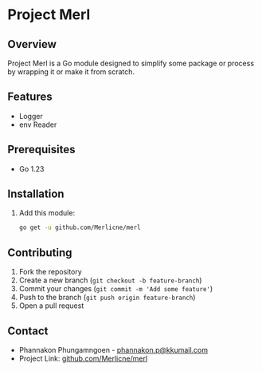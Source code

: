 # Project Merl

## Overview
Project Merl is a Go module designed to simplify some package or process by wrapping it or make it from scratch.

## Features
- Logger
- env Reader

## Prerequisites
- Go 1.23

## Installation
1. Add this module:
    ```sh
    go get -u github.com/Merlicne/merl

## Contributing
1. Fork the repository
2. Create a new branch (`git checkout -b feature-branch`)
3. Commit your changes (`git commit -m 'Add some feature'`)
4. Push to the branch (`git push origin feature-branch`)
5. Open a pull request

## Contact
- Phannakon Phungamngoen - [phannakon.p@kkumail.com](mailto:phannakon.p@kkumail.com)
- Project Link: [github.com/Merlicne/merl](https://github.com/Merlicne/merl)
